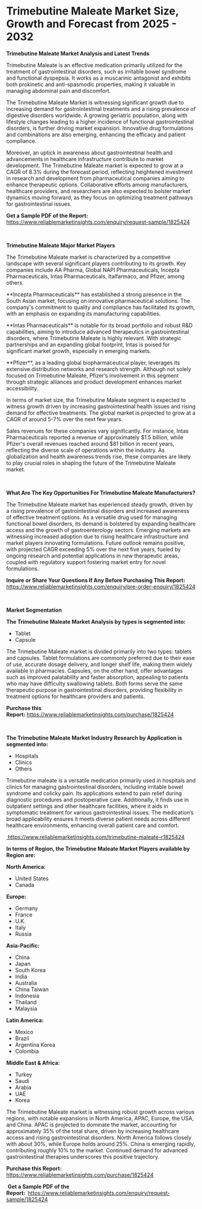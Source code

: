 <p><h1>Trimebutine Maleate Market Size, Growth and Forecast from 2025 - 2032</h1></p><p><strong>Trimebutine Maleate Market Analysis and Latest Trends</strong></p>
<p><p>Trimebutine Maleate is an effective medication primarily utilized for the treatment of gastrointestinal disorders, such as irritable bowel syndrome and functional dyspepsia. It works as a muscarinic antagonist and exhibits both prokinetic and anti-spasmodic properties, making it valuable in managing abdominal pain and discomfort.</p><p>The Trimebutine Maleate Market is witnessing significant growth due to increasing demand for gastrointestinal treatments and a rising prevalence of digestive disorders worldwide. A growing geriatric population, along with lifestyle changes leading to a higher incidence of functional gastrointestinal disorders, is further driving market expansion. Innovative drug formulations and combinations are also emerging, enhancing the efficacy and patient compliance.</p><p>Moreover, an uptick in awareness about gastrointestinal health and advancements in healthcare infrastructure contribute to market development. The Trimebutine Maleate market is expected to grow at a CAGR of 8.3% during the forecast period, reflecting heightened investment in research and development from pharmaceutical companies aiming to enhance therapeutic options. Collaborative efforts among manufacturers, healthcare providers, and researchers are also expected to bolster market dynamics moving forward, as they focus on optimizing treatment pathways for gastrointestinal issues.</p></p>
<p><strong>Get a Sample PDF of the Report:&nbsp;</strong> <a href="https://www.reliablemarketinsights.com/enquiry/request-sample/1825424?utm_campaign=2193&utm_medium=2&utm_source=Github&utm_content=ia&utm_term=19042025&utm_id=trimebutine-maleate">https://www.reliablemarketinsights.com/enquiry/request-sample/1825424</a></p>
<p>&nbsp;</p>
<p><strong>Trimebutine Maleate Major Market Players</strong></p>
<p><p>The Trimebutine Maleate market is characterized by a competitive landscape with several significant players contributing to its growth. Key companies include AA Pharma, Global NAPI Pharmaceuticals, Incepta Pharmaceuticals, Intas Pharmaceuticals, Italfarmaco, and Pfizer, among others. </p><p>**Incepta Pharmaceuticals** has established a strong presence in the South Asian market, focusing on innovative pharmaceutical solutions. The company's commitment to quality and compliance has facilitated its growth, with an emphasis on expanding its manufacturing capabilities. </p><p>**Intas Pharmaceuticals** is notable for its broad portfolio and robust R&D capabilities, aiming to introduce advanced therapeutics in gastrointestinal disorders, where Trimebutine Maleate is highly relevant. With strategic partnerships and an expanding global footprint, Intas is poised for significant market growth, especially in emerging markets.</p><p>**Pfizer**, as a leading global biopharmaceutical player, leverages its extensive distribution networks and research strength. Although not solely focused on Trimebutine Maleate, Pfizer’s involvement in this segment through strategic alliances and product development enhances market accessibility.</p><p>In terms of market size, the Trimebutine Maleate segment is expected to witness growth driven by increasing gastrointestinal health issues and rising demand for effective treatments. The global market is projected to grow at a CAGR of around 5-7% over the next few years.</p><p>Sales revenues for these companies vary significantly. For instance, Intas Pharmaceuticals reported a revenue of approximately $1.5 billion, while Pfizer's overall revenues reached around $81 billion in recent years, reflecting the diverse scale of operations within the industry. As globalization and health awareness trends rise, these companies are likely to play crucial roles in shaping the future of the Trimebutine Maleate market.</p></p>
<p>&nbsp;</p>
<p><strong>What Are The Key Opportunities For Trimebutine Maleate Manufacturers?</strong></p>
<p><p>The Trimebutine Maleate market has experienced steady growth, driven by a rising prevalence of gastrointestinal disorders and increased awareness of effective treatment options. As a versatile drug used for managing functional bowel disorders, its demand is bolstered by expanding healthcare access and the growth of gastroenterology sectors. Emerging markets are witnessing increased adoption due to rising healthcare infrastructure and market players innovating formulations. Future outlook remains positive, with projected CAGR exceeding 5% over the next five years, fueled by ongoing research and potential applications in new therapeutic areas, coupled with regulatory support fostering market entry for novel formulations.</p></p>
<p><strong>Inquire or Share Your Questions If Any Before Purchasing This Report:</strong> <a href="https://www.reliablemarketinsights.com/enquiry/pre-order-enquiry/1825424?utm_campaign=2193&utm_medium=2&utm_source=Github&utm_content=ia&utm_term=19042025&utm_id=trimebutine-maleate">https://www.reliablemarketinsights.com/enquiry/pre-order-enquiry/1825424</a></p>
<p>&nbsp;</p>
<p><strong>Market Segmentation</strong></p>
<p><strong>The Trimebutine Maleate Market Analysis by types is segmented into:</strong></p>
<p><ul><li>Tablet</li><li>Capsule</li></ul></p>
<p><p>The Trimebutine Maleate market is divided primarily into two types: tablets and capsules. Tablet formulations are commonly preferred due to their ease of use, accurate dosage delivery, and longer shelf life, making them widely available in pharmacies. Capsules, on the other hand, offer advantages such as improved palatability and faster absorption, appealing to patients who may have difficulty swallowing tablets. Both forms serve the same therapeutic purpose in gastrointestinal disorders, providing flexibility in treatment options for healthcare providers and patients.</p></p>
<p><strong>Purchase this Report:&nbsp;</strong><a href="https://www.reliablemarketinsights.com/purchase/1825424?utm_campaign=2193&utm_medium=2&utm_source=Github&utm_content=ia&utm_term=19042025&utm_id=trimebutine-maleate">https://www.reliablemarketinsights.com/purchase/1825424</a></p>
<p>&nbsp;</p>
<p><strong>The Trimebutine Maleate Market Industry Research by Application is segmented into:</strong></p>
<p><ul><li>Hospitals</li><li>Clinics</li><li>Others</li></ul></p>
<p><p>Trimebutine maleate is a versatile medication primarily used in hospitals and clinics for managing gastrointestinal disorders, including irritable bowel syndrome and colicky pain. Its applications extend to pain relief during diagnostic procedures and postoperative care. Additionally, it finds use in outpatient settings and other healthcare facilities, where it aids in symptomatic treatment for various gastrointestinal issues. The medication’s broad applicability ensures it meets diverse patient needs across different healthcare environments, enhancing overall patient care and comfort.</p></p>
<p><a href="https://www.reliablemarketinsights.com/trimebutine-maleate-r1825424?utm_campaign=2193&utm_medium=2&utm_source=Github&utm_content=ia&utm_term=19042025&utm_id=trimebutine-maleate">&nbsp;https://www.reliablemarketinsights.com/trimebutine-maleate-r1825424</a></p>
<p><strong>In terms of Region, the Trimebutine Maleate Market Players available by Region are:</strong></p>
<p>
    <p> <strong> North America: </strong>
        <ul>
            <li>United States</li>
            <li>Canada</li>
        </ul>
        </p> 
    <p> <strong> Europe: </strong>
        <ul>
            <li>Germany</li>
            <li>France</li>
            <li>U.K.</li>
            <li>Italy</li>
            <li>Russia</li>
        </ul>
        </p> 
    <p> <strong> Asia-Pacific: </strong>
        <ul>
            <li>China</li>
            <li>Japan</li>
            <li>South Korea</li>
            <li>India</li>
            <li>Australia</li>
            <li>China Taiwan</li>
            <li>Indonesia</li>
            <li>Thailand</li>
            <li>Malaysia</li>
        </ul>
        </p> 
    <p> <strong> Latin America: </strong>
        <ul>
            <li>Mexico</li>
            <li>Brazil</li>
            <li>Argentina Korea</li>
            <li>Colombia</li>
        </ul>
        </p> 
    <p> <strong> Middle East & Africa: </strong>
        <ul>
            <li>Turkey</li>
            <li>Saudi</li>
            <li>Arabia</li>
            <li>UAE</li>
            <li>Korea</li>
        </ul>
    </p>
    </p>
<p><p>The Trimebutine Maleate market is witnessing robust growth across various regions, with notable expansions in North America, APAC, Europe, the USA, and China. APAC is projected to dominate the market, accounting for approximately 35% of the total share, driven by increasing healthcare access and rising gastrointestinal disorders. North America follows closely with about 30%, while Europe holds around 25%. China is emerging rapidly, contributing roughly 10% to the market. Continued demand for advanced gastrointestinal therapies underscores this positive trajectory.</p></p>
<p><strong>Purchase this Report: </strong><a href="https://www.reliablemarketinsights.com/purchase/1825424?utm_campaign=2193&utm_medium=2&utm_source=Github&utm_content=ia&utm_term=19042025&utm_id=trimebutine-maleate">https://www.reliablemarketinsights.com/purchase/1825424</a></p>
<p>&nbsp;<strong>Get a Sample PDF of the Report:&nbsp;&nbsp;</strong><a href="https://www.reliablemarketinsights.com/enquiry/request-sample/1825424?utm_campaign=2193&utm_medium=2&utm_source=Github&utm_content=ia&utm_term=19042025&utm_id=trimebutine-maleate">https://www.reliablemarketinsights.com/enquiry/request-sample/1825424</a></p>
<p><strong></strong></p>
<p><p></p><p></p><p></p></p>